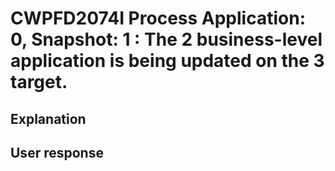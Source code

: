 # CWPFD2074I Process Application: 0, Snapshot: 1 : The 2 business-level application is being updated on the 3 target.

## Explanation

## User response